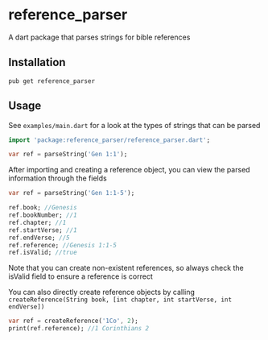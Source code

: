 # reference_parser
A dart package that parses strings for bible references

## Installation
`pub get reference_parser`

## Usage
See `examples/main.dart` for a look at the types of strings
that can be parsed
```dart
import 'package:reference_parser/reference_parser.dart';

var ref = parseString('Gen 1:1');
```

After importing and creating a reference object, you can
view the parsed information through the fields

```dart
var ref = parseString('Gen 1:1-5');

ref.book; //Genesis
ref.bookNumber; //1
ref.chapter; //1
ref.startVerse; //1
ref.endVerse; //5
ref.reference; //Genesis 1:1-5
ref.isValid; //true
```

Note that you can create non-existent references, so always
check the isValid field to ensure a reference is correct

You can also directly create reference objects by calling
`createReference(String book, [int chapter, int startVerse, int endVerse])`
```dart
var ref = createReference('1Co', 2);
print(ref.reference); //1 Corinthians 2
```

